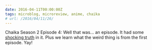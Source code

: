 ```yaml
---
date: 2016-04-11T00:00:00Z
tags: microblog, microreview, anime, chaika
# url: /2016/04/11/26/
---
```


Chaika Season 2 Episode 4: Well that was... an episode. It had some [shocking truth](https://youtu.be/Xy9B0pUpJ6E) in it. Plus we learn what the weird thing is from the first episode. Yay!
